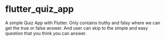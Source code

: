 # flutter_quiz_app

A simple Quiz App with Flutter. Only contains truthy and falsy where we can get the true or false answer. And user can skip to the simple and easy question that you think you can answer.
